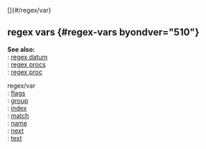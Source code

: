 []{#/regex/var}    
## regex vars {#regex-vars byondver="510"}    
**See also:**    
:   [regex datum](/ref/regex/regex.md)    
:   [regex procs](/ref/regex/proc/proc.md)    
:   [regex proc](/ref/proc/regex/regex.md)    
<!-- -->    
regex/var    
:   [flags](/ref/regex/var/flags/flags.md)    
:   [group](/ref/regex/var/group/group.md)    
:   [index](/ref/regex/var/index/index.md)    
:   [match](/ref/regex/var/match/match.md)    
:   [name](/ref/regex/var/name/name.md)    
:   [next](/ref/regex/var/next/next.md)    
:   [text](/ref/regex/var/text/text.md)  